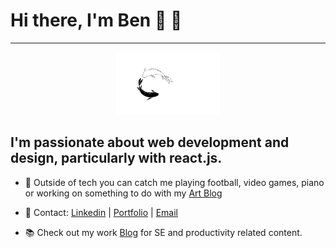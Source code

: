 # Hi there, I'm Ben 👋 🤠

---

<p align="center">
<img src="/assets/koi.gif" height="100px" />
</p>

## I'm passionate about web development and design, particularly with react.js.

- 👾 Outside of tech you can catch me playing football, video games, piano or working on something to do with my [Art Blog](https://www.instagram.com/featurefield/?hl=en)

- 💌 Contact: [Linkedin](https://www.linkedin.com/in/ben-taylor-tech/) | [Portfolio](https://portfolio-11585.web.app/) | [Email](Ben10Taylor10@hotmail.com)

- 📚 Check out my work [Blog](https://blog-6a15f.web.app) for SE and productivity related content.
